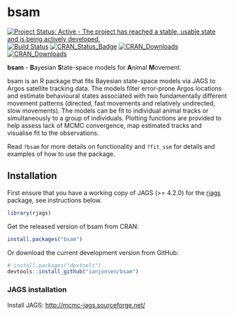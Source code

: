 # bsam

[![Project Status: Active - The project has reached a stable, usable state and is being actively developed.](http://www.repostatus.org/badges/latest/active.svg)](http://www.repostatus.org/#active)
[![Build Status](https://travis-ci.org/ianjonsen/bsam.svg?branch=master)](https://travis-ci.org/ianjonsen/bsam)
[![CRAN_Status_Badge](http://www.r-pkg.org/badges/version/bsam)](https://cran.r-project.org/package=bsam)
[![CRAN_Downloads](http://cranlogs.r-pkg.org/badges/bsam)](http://www.r-pkg.org/pkg/bsam)
[![CRAN_Downloads](http://cranlogs.r-pkg.org/badges/grand-total/bsam)](http://r-pkg.org/pkg/bsam)

**bsam** - **B**ayesian **S**tate-space models for **A**nimal **M**ovement. 

bsam is an R package that fits Bayesian state-space models via JAGS to Argos satellite tracking data. The models filter error-prone Argos locations and estimate behavioural states associated with two fundamentally different movement patterns (directed, fast movements and relatively undirected, slow movements). The models can be fit to individual animal tracks or simultaneously to a group of individuals. Plotting functions are provided to help assess lack of MCMC convergence, map estimated tracks and visualise fit to the observations.

Read `?bsam` for more details on functionality and `?fit_ssm` for details and examples of how to use the package. 

## Installation

First ensure that you have a working copy of JAGS (>= 4.2.0) for the [rjags](https://cran.r-project.org/package=rjags) package, 
see instructions below. 

```R
library(rjags)
```


Get the released version of bsam from CRAN:

```R
install.packages("bsam")
```

Or download the current development version from GitHub:
```R
# install.packages("devtools")  
devtools::install_github("ianjonsen/bsam")
```

### JAGS installation

Install JAGS: http://mcmc-jags.sourceforge.net/


